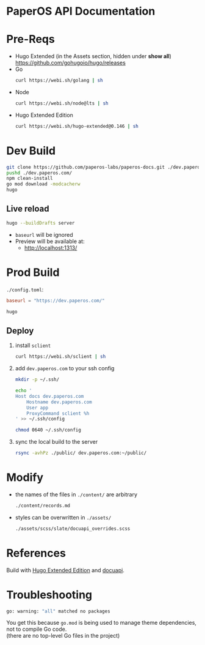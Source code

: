 # PaperOS API Documentation

# Pre-Reqs

- Hugo Extended (in the Assets section, hidden under **show all**) \
  <https://github.com/gohugoio/hugo/releases>
- Go
    ```sh
    curl https://webi.sh/golang | sh
    ```
- Node
    ```sh
    curl https://webi.sh/node@lts | sh
    ```
- Hugo Extended Edition
    ```sh
    curl https://webi.sh/hugo-extended@0.146 | sh
    ```

# Dev Build

```sh
git clone https://github.com/paperos-labs/paperos-docs.git ./dev.paperos.com/
pushd ./dev.paperos.com/
npm clean-install
go mod download -modcacherw
hugo
```

## Live reload

```sh
hugo --buildDrafts server
```

- `baseurl` will be ignored
- Preview will be available at:
    - <http://localhost:1313/>

# Prod Build

`./config.toml`:

```toml
baseurl = "https://dev.paperos.com/"
```

```sh
hugo
```

## Deploy

1. install `sclient`
    ```sh
    curl https://webi.sh/sclient | sh
    ```
2. add `dev.paperos.com` to your ssh config

    ```sh
    mkdir -p ~/.ssh/

    echo '
    Host docs dev.paperos.com
        Hostname dev.paperos.com
        User app
        ProxyCommand sclient %h
    ' >> ~/.ssh/config

    chmod 0640 ~/.ssh/config
    ```

3. sync the local build to the server
    ```sh
    rsync -avhPz ./public/ dev.paperos.com:~/public/
    ```

# Modify

- the names of the files in `./content/` are arbitrary
    ```sh
    ./content/records.md
    ```
- styles can be overwritten in `./assets/`
    ```sh
    ./assets/scss/slate/docuapi_overrides.scss
    ```

# References

Build with [Hugo Extended Edition](https://webinstall.dev/hugo-extended) and [docuapi](https://github.com/bep/docuapi).

# Troubleshooting

```sh
go: warning: "all" matched no packages
```

You get this because `go.mod` is being used to manage theme dependencies, not to compile Go code. \
(there are no top-level Go files in the project)
